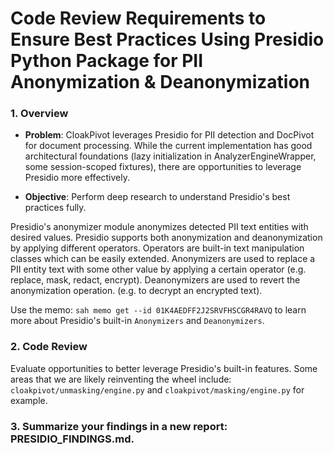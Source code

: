 # Code Review Requirements to Ensure Best Practices Using Presidio Python Package for PII Anonymization & Deanonymization

### 1. Overview

- **Problem**: CloakPivot leverages Presidio for PII detection and DocPivot for document processing. While the current implementation has good architectural foundations (lazy initialization in AnalyzerEngineWrapper, some session-scoped fixtures), there are opportunities to leverage Presidio more effectively. 

- **Objective**: Perform deep research to understand Presidio's best practices fully. 

Presidio's anonymizer module anonymizes detected PII text entities with desired values. Presidio supports both anonymization and deanonymization by applying different operators. Operators are built-in text manipulation classes which can be easily extended. Anonymizers are used to replace a PII entity text with some other value by applying a certain operator (e.g. replace, mask, redact, encrypt). Deanonymizers are used to revert the anonymization operation. (e.g. to decrypt an encrypted text). 

Use the memo: `sah memo get --id 01K4AEDFF2J2SRVFHSCGR4RAVQ` to learn more about Presidio's built-in `Anonymizers` and `Deanonymizers`.

### 2. Code Review

Evaluate opportunities to better leverage Presidio's built-in features. Some areas that we are likely reinventing the wheel include: `cloakpivot/unmasking/engine.py` and `cloakpivot/masking/engine.py` for example. 

### 3. Summarize your findings in a new report: PRESIDIO_FINDINGS.md. 
